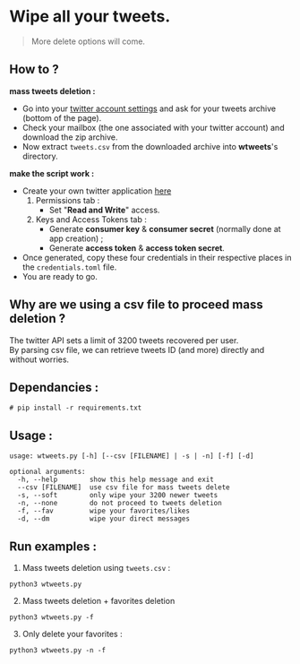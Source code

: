 # Wipe all your tweets.
> More delete options will come.

## How to ?
__mass tweets deletion :__
* Go into your [twitter account settings](https://twitter.com/settings/account) and ask for your tweets archive (bottom of the page).
* Check your mailbox (the one associated with your twitter account) and download the zip archive.
* Now extract `tweets.csv` from the downloaded archive into __wtweets__'s directory.

__make the script work :__
* Create your own twitter application [here](https://apps.twitter.com/)
    1. Permissions tab :
        - Set "__Read and Write__" access.
    2. Keys and Access Tokens tab :
        - Generate __consumer key__ & __consumer secret__ (normally done at app creation) ;
        - Generate __access token__ & __access token secret__.
* Once generated, copy these four credentials in their respective places in the `credentials.toml` file.
* You are ready to go.

## Why are we using a csv file to proceed mass deletion ?
The twitter API sets a limit of 3200 tweets recovered per user.  
By parsing csv file, we can retrieve tweets ID (and more) directly and without worries.

## Dependancies :
```
# pip install -r requirements.txt
```

## Usage :
```
usage: wtweets.py [-h] [--csv [FILENAME] | -s | -n] [-f] [-d]

optional arguments:
  -h, --help        show this help message and exit
  --csv [FILENAME]  use csv file for mass tweets delete
  -s, --soft        only wipe your 3200 newer tweets
  -n, --none        do not proceed to tweets deletion
  -f, --fav         wipe your favorites/likes
  -d, --dm          wipe your direct messages
```

## Run examples :

1. Mass tweets deletion using `tweets.csv` :
```
python3 wtweets.py
```
2. Mass tweets deletion + favorites deletion
```
python3 wtweets.py -f
```
3. Only delete your favorites :
```
python3 wtweets.py -n -f
```

